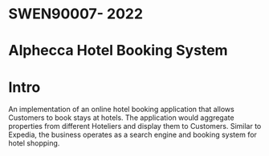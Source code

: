 # SWEN90007- 2022
# Alphecca Hotel Booking System
 
# Intro

An implementation of an online hotel booking application that allows Customers to book stays at hotels.
The application would aggregate properties from different Hoteliers and display them to Customers. Similar to
Expedia, the business operates as a search engine and booking system for hotel shopping.
